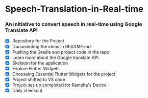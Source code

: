 # Speech-Translation-in-Real-time

### An initiative to convert speech in real-time using Google Translate API

- [x]  Repository for the Project
- [x]  Documenting the ideas in README.md
- [x]  Pushing the Gradle and project code in the repo
- [x]  Learn more about the Google translate API
- [x]  Skelaton for the application
- [x]  Explore Flutter Widgets 
- [X]  Chooseing Essential Flutter Widgets for the project 
- [X]  Project shifted to VS code 
- [X]  Project set-up completed for Ramsha's Device
- [X]  Daily checkout